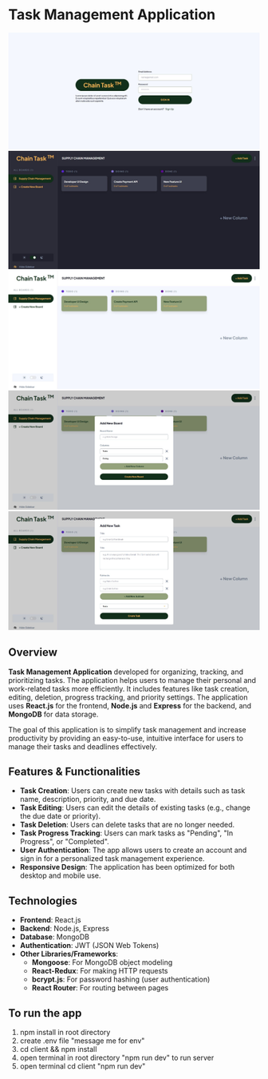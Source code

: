 # Task Management Application

![task_image_5](/img/Task_image_5.JPG)
![task_image](/img/Task_image.JPG)
![task_image_2](/img/Task_image_2.JPG)
![task_image_3](/img/Task_image_3.JPG)
![task_image_4](/img/Task_image_4.JPG)

## Overview

**Task Management Application** developed for organizing, tracking, and prioritizing tasks. The application helps users to manage their personal and work-related tasks more efficiently. It includes features like task creation, editing, deletion, progress tracking, and priority settings. The application uses **React.js** for the frontend, **Node.js** and **Express** for the backend, and **MongoDB** for data storage.

The goal of this application is to simplify task management and increase productivity by providing an easy-to-use, intuitive interface for users to manage their tasks and deadlines effectively.


## Features & Functionalities

- **Task Creation**: Users can create new tasks with details such as task name, description, priority, and due date.
- **Task Editing**: Users can edit the details of existing tasks (e.g., change the due date or priority).
- **Task Deletion**: Users can delete tasks that are no longer needed.
- **Task Progress Tracking**: Users can mark tasks as "Pending", "In Progress", or "Completed".
- **User Authentication**: The app allows users to create an account and sign in for a personalized task management experience.
- **Responsive Design**: The application has been optimized for both desktop and mobile use.

## Technologies

- **Frontend**: React.js
- **Backend**: Node.js, Express
- **Database**: MongoDB
- **Authentication**: JWT (JSON Web Tokens)
- **Other Libraries/Frameworks**:
  - **Mongoose**: For MongoDB object modeling
  - **React-Redux**: For making HTTP requests
  - **bcrypt.js**: For password hashing (user authentication)
  - **React Router**: For routing between pages


## To run the app
1. npm install in root directory
2. create .env file "message me for env"
3. cd client && npm install
4. open terminal in root directory "npm run dev" to run server
5. open terminal cd client "npm run dev"
